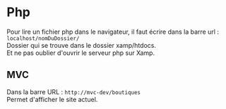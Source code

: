 # Php

Pour lire un fichier php dans le navigateur, il faut écrire dans la barre url :
`localhost/nomDuDossier/`  
Dossier qui se trouve dans le dossier xamp/htdocs.  
Et ne pas oublier d'ouvrir le serveur php sur Xamp.

## MVC  
Dans la barre URL : `http://mvc-dev/boutiques`  
Permet d'afficher le site actuel.

